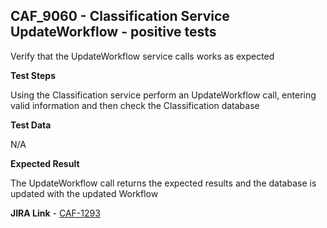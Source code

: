 ## CAF_9060 - Classification Service UpdateWorkflow - positive tests ##

Verify that the UpdateWorkflow service calls works as expected

**Test Steps**

Using the Classification service perform an UpdateWorkflow call, entering valid information and then check the Classification database

**Test Data**

N/A

**Expected Result**

The UpdateWorkflow call returns the expected results and the database is updated with the updated Workflow

**JIRA Link** - [CAF-1293](https://jira.autonomy.com/browse/CAF-1293)


